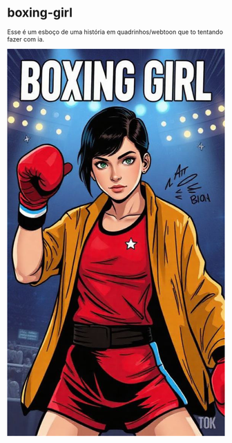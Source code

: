 # boxing-girl
Esse é um esboço de uma história em quadrinhos/webtoon que to tentando fazer com ia.

![capa](https://github.com/proxlu/boxing-girl/blob/main/capa.jpg)
